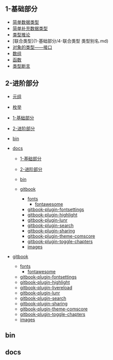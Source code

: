 
## 1-基础部分


- [简单数据类型](1-基础部分/1-简单数据类型.md)
- [简单补充数据类型](1-基础部分/2-简单补充数据类型.md)
- [类型推论](1-基础部分/3-类型推论.md)
- [联合类型](1-基础部分/4-联合类型  类型别名.md)
- [对象的类型——接口](1-基础部分/5-对象的类型-接口.md)
- [数组](1-基础部分/6-数组.md)
- [函数](1-基础部分/7-函数.md)
- [类型断言](1-基础部分/8-类型断言.md)

## 2-进阶部分


- [元组](2-进阶部分/1-元祖.md)
- [枚举](2-进阶部分/2-枚举.md)
- [1-基础部分]()

- [2-进阶部分]()

- [bin]()
- [docs]()
    - [1-基础部分]()

    - [2-进阶部分]()

    - [bin]()
    - [gitbook]()
        - [fonts]()
            - [fontawesome]()
        - [gitbook-plugin-fontsettings]()
        - [gitbook-plugin-highlight]()
        - [gitbook-plugin-lunr]()
        - [gitbook-plugin-search]()
        - [gitbook-plugin-sharing]()
        - [gitbook-plugin-theme-comscore]()
        - [gitbook-plugin-toggle-chapters]()
        - [images]()
- [gitbook]()
    - [fonts]()
        - [fontawesome]()
    - [gitbook-plugin-fontsettings]()
    - [gitbook-plugin-highlight]()
    - [gitbook-plugin-livereload]()
    - [gitbook-plugin-lunr]()
    - [gitbook-plugin-search]()
    - [gitbook-plugin-sharing]()
    - [gitbook-plugin-theme-comscore]()
    - [gitbook-plugin-toggle-chapters]()
    - [images]()

## bin


## docs
